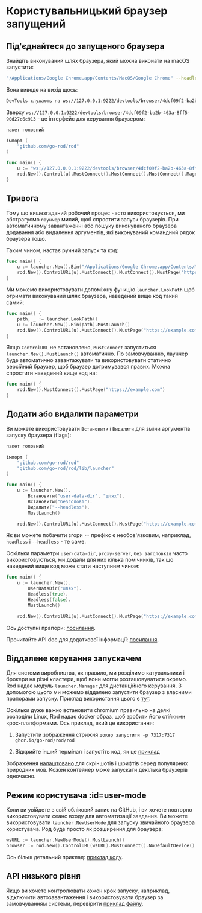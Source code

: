 # Користувальницький браузер запущений

## Під'єднайтеся до запущеного браузера

Знайдіть виконуваний шлях браузера, який можна виконати на macOS запустити:

```bash
"/Applications/Google Chrome.app/Contents/MacOS/Google Chrome" --headless --remote-debugging-port=9222
```

Вона виведе на вихід щось:

```txt
DevTools слухають на ws://127.0.0.1:9222/devtools/browser/4dcf09f2-ba2b-463a-8ff5-90d27c6c913
```

Зверху `ws://127.0.0.1:9222/devtools/browser/4dcf09f2-ba2b-463a-8ff5-90d27c6c913` - це інтерфейс для керування браузером:

```go
пакет головний

імпорт (
    "github.com/go-rod/rod"
)

func main() {
    u := "ws://127.0.0.0.1:9222/devtools/browser/4dcf09f2-ba2b-463a-8ff5-90d27cc913"
    rod.New().Control(u).MustConnect().MustConnect().MustConnect().Mage
}
```

## Тривога

Тому що вищезгаданий робочий процес часто використовується, ми абстрагуємо `лаунчер` милий, щоб спростити запуск браузерів. При автоматичному завантаженні або пошуку виконуваного браузера додавання або видалення аргументів, які виконуваний командний рядок браузера тощо.

Таким чином, настає ручний запуск та код:

```go
func main() {
    u := launcher.New().Bin("/Applications/Google Chrome.app/Contents/MacOS/Google Chrome").MustLaunch()
    rod.New().ControlURL(u).MustConnect().MustConnect().MustPage("https://example.com")
}
```

Ми можемо використовувати допоміжну функцію `launcher.LookPath` щоб отримати виконуваний шлях браузера, наведений вище код такий самий:

```go
func main() {
    path, _ := launcher.LookPath()
    u := launcher.New().Bin(path).MustLaunch()
    rod.New().ControlURL(u).MustConnect().MustPage("https://example.com")
}
```

Якщо `ControlURL` не встановлено, `MustConnect` запуститься `launcher.New().MustLaunch()` автоматично. По замовчуванню, лаунчер буде автоматично завантажувати та використовувати статично версійний браузер, щоб браузер дотримувався правих. Можна спростити наведений вище код на:

```go
func main() {
    rod.New().MustConnect().MustPage("https://example.com")
}
```

## Додати або видалити параметри

Ви можете використовувати `Встановити` і `Видалити` для зміни аргументів запуску браузера (flags):

```go
пакет головний

імпорт (
    "github.com/go-rod/rod"
    "github.com/go-rod/rod/lib/launcher"
)

func main() {
    u := launcher.New().
        Встановити("user-data-dir", "шлях").
        Встановити("безголові").
        Видалити("--headless").
        MustLaunch()

    rod.New().ControlURL(u).MustConnect().MustPage("https://example.com")

```

Як ви можете побачити згори `--` префікс є необов'язковим, наприклад, `headless` і `--headless` - те саме.

Оскільки параметри `user-data-dir`, `proxy-server`, `без заголовків` часто використовуються, ми додали для них кілька помічників, так що наведений вище код може стати наступним чином:

```go
func main() {
    u := launcher.New().
        UserDataDir("шлях").
        Headless(true).
        Headless(false).
        MustLaunch()

    rod.New().ControlURL(u).MustConnect().MustPage("https://example.com")

```

Ось доступні прапори: [посилання](https://peter.sh/experiments/chromium-command-line-switches).

Прочитайте API doc для додаткової інформації: [посилання](https://pkg.go.dev/github.com/go-rod/rod/lib/launcher#Launcher).

## Віддалене керування запускачем

Для системи виробництва, як правило, ми розділимо катувальники і брокери на різні кластери, щоб вони могли розташовуватися окремо. Rod надає модуль `launcher.Manager` для дистанційного керування. З допомогою цього ми можемо віддалено запустити браузер з власними прапорами запуску. Приклад використання цього є [тут](https://github.com/go-rod/rod/blob/master/lib/launcher/rod-manager/main.go).

Оскільки дуже важко встановити chromium правильно на деякі розподіли Linux, Rod надає docker образ, щоб зробити його стійкими крос-платформами. Ось приклад, який це використання:

1. Запустити зображення стрижня `докер запустити -p 7317:7317 ghcr.io/go-rod/rod/rod`

2. Відкрийте інший термінал і запустіть код, як це [приклад](https://github.com/go-rod/rod/blob/master/lib/examples/launch-managed/main.go)

Зображення [налаштовано](https://github.com/go-rod/rod/blob/master/lib/docker/Dockerfile) для скріншотів і шрифтів серед популярних природних мов. Кожен контейнер може запускати декілька браузерів одночасно.

## Режим користувача :id=user-mode

Коли ви увійдете в свій обліковий запис на GitHub, і ви хочете повторно використовувати сеанс входу для автоматизації завдання. Ви можете використовувати `launcher.NewUserMode` для запуску звичайного браузера користувача. Род буде просто як розширення для браузера:

```go
wsURL := launcher.NewUserMode().MustLaunch()
browser := rod.New().ControlURL(wsURL).MustConnect().NoDefaultDevice()
```

Ось більш детальний приклад: [приклад коду](https://github.com/go-rod/rod/blob/master/lib/examples/use-rod-like-chrome-extension/main.go).

## API низького рівня

Якщо ви хочете контролювати кожен крок запуску, наприклад, відключити автозавантаження і використовувати браузер за замовчуванням системи, перевірити [приклад файлу](https://github.com/go-rod/rod/blob/master/lib/launcher/example_test.go).

